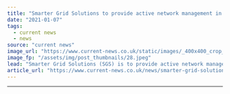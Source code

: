 ```yaml
---
title: "Smarter Grid Solutions to provide active network management in project set to save networks £250m"
date: "2021-01-07"
tags: 
  - current news
  - news
source: "current news"
image_url: "https://www.current-news.co.uk/static/images/_400x400_crop_center-center/Graham-Ault-smarter-grid-solutions.jpeg"
image_fp: "/assets/img/post_thumbnails/28.jpeg"
lead: "​Smarter Grid Solutions (SGS) is to provide active network management in a project looking to free up network capacity for over 2GW of clean energy assets and save networks over £250 million."
article_url: "https://www.current-news.co.uk/news/smarter-grid-solutions-to-provide-active-network-management-in-project-set-to-save-networks-250m?utm_source=rss-feeds&utm_medium=rss&utm_campaign=rss"
---
```


---
